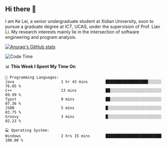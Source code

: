 ## Hi there 👋
I am Ke Lei, a senior undergraduate student at Xidian University, soon to pursue a graduate degree at ICT, UCAS, under the supervision of Prof. Lian Li. My research interests mainly lie in the intersection of software engineering and program analysis.
<!--
**KrystalRay/KrystalRay** is a ✨ _special_ ✨ repository because its `README.md` (this file) appears on your GitHub profile.

Here are some ideas to get you started:

- 🔭 I’m currently working on ...
- 🌱 I’m currently learning ...
- 👯 I’m looking to collaborate on ...
- 🤔 I’m looking for help with ...
- 💬 Ask me about ...
- 📫 How to reach me: ...
- 😄 Pronouns: ...
- ⚡ Fun fact: ...
-->
[![Anurag's GitHub stats](https://github-readme-stats.vercel.app/api?username=KrystalRay)](https://github.com/anuraghazra/github-readme-stats)
<!--START_SECTION:waka-->
![Code Time](http://img.shields.io/badge/Code%20Time-44%20hrs%2057%20mins-blue)

📊 **This Week I Spent My Time On** 

```text
💬 Programming Languages: 
Java                     1 hr 43 mins        ███████████████████░░░░░░   76.05 % 
C++                      13 mins             ██░░░░░░░░░░░░░░░░░░░░░░░   09.99 % 
Typst                    9 mins              ██░░░░░░░░░░░░░░░░░░░░░░░   07.36 % 
JSON                     5 mins              █░░░░░░░░░░░░░░░░░░░░░░░░   03.75 % 
Groovy                   3 mins              █░░░░░░░░░░░░░░░░░░░░░░░░   02.23 % 

💻 Operating System: 
Windows                  2 hrs 15 mins       █████████████████████████   100.00 % 
```


<!--END_SECTION:waka-->
